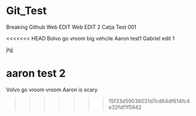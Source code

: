 # Git_Test
Breaking Github
Web EDIT
Web EDIT 2
Catja Test 001

<<<<<<< HEAD
Bolvo go  vroom big vehcile
Aaron test1
Gabriel edit 1





jhjj






































aaron test 2
=======
Volvo go vroom vroom
Aaron is scary
>>>>>>> 15f33d59036031d7cd64df614fc4e32fdf1f5942
